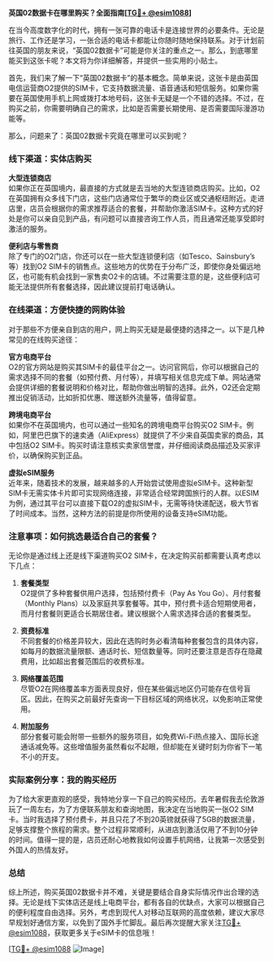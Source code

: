 **英国02数据卡在哪里购买？全面指南[[TG💪+ @esim1088](https://t.me/s/esim1088)]**

在当今高度数字化的时代，拥有一张可靠的电话卡是连接世界的必要条件。无论是旅行、工作还是学习，一张合适的电话卡都能让你随时随地保持联系。对于计划前往英国的朋友来说，“英国02数据卡”可能是你关注的重点之一。那么，到底哪里能买到这张卡呢？本文将为你详细解答，并提供一些实用的小贴士。

首先，我们来了解一下“英国02数据卡”的基本概念。简单来说，这张卡是由英国电信运营商O2提供的SIM卡，它支持数据流量、语音通话和短信服务。如果你需要在英国使用手机上网或拨打本地号码，这张卡无疑是一个不错的选择。不过，在购买之前，你需要明确自己的需求，比如是否需要长期使用、是否需要国际漫游功能等。

那么，问题来了：英国02数据卡究竟在哪里可以买到呢？

### 线下渠道：实体店购买

**大型连锁商店**  
如果你正在英国境内，最直接的方式就是去当地的大型连锁商店购买。比如，O2在英国拥有众多线下门店，这些门店通常位于繁华的商业区或交通枢纽附近。走进店里，店员会根据你的需求推荐适合的套餐，并帮助你激活SIM卡。这种方式的好处是你可以亲自见到产品，有问题可以直接咨询工作人员，而且通常还能享受即时激活的服务。

**便利店与零售商**  
除了专门的O2门店，你还可以在一些大型连锁便利店（如Tesco、Sainsbury’s等）找到O2 SIM卡的销售点。这些地方的优势在于分布广泛，即使你身处偏远地区，也可能有机会找到一家售卖O2卡的店铺。不过需要注意的是，这些便利店可能无法提供所有套餐选择，因此建议提前打电话确认。

### 在线渠道：方便快捷的网购体验

对于那些不方便亲自到店的用户，网上购买无疑是最便捷的选择之一。以下是几种常见的在线购买途径：

**官方电商平台**  
O2的官方网站是购买其SIM卡的最佳平台之一。访问官网后，你可以根据自己的需求选择不同的套餐（如预付费、月付等），并填写相关信息完成下单。网站通常会提供详细的套餐说明和价格对比，帮助你做出明智的选择。此外，O2还会定期推出促销活动，比如折扣优惠、赠送额外流量等，值得留意。

**跨境电商平台**  
如果你不在英国境内，也可以通过一些知名的跨境电商平台购买O2 SIM卡。例如，阿里巴巴旗下的速卖通（AliExpress）就提供了不少来自英国卖家的商品，其中包括O2 SIM卡。购买时请注意核实卖家信誉度，并仔细阅读商品描述及买家评价，以确保购买到正品。

**虚拟eSIM服务**  
近年来，随着技术的发展，越来越多的人开始尝试使用虚拟eSIM卡。这种新型SIM卡无需实体卡片即可实现网络连接，非常适合经常跨国旅行的人群。以ESIM为例，通过其平台可以直接下载O2的虚拟SIM卡，无需等待快递配送，极大节省了时间成本。当然，这种方法的前提是你所使用的设备支持eSIM功能。

### 注意事项：如何挑选最适合自己的套餐？

无论你是通过线上还是线下渠道购买O2 SIM卡，在决定购买前都需要认真考虑以下几点：

1. **套餐类型**  
   O2提供了多种套餐供用户选择，包括预付费卡（Pay As You Go）、月付套餐（Monthly Plans）以及家庭共享套餐等。其中，预付费卡适合短期使用者，而月付套餐则更适合长期居住者。建议根据个人需求选择合适的套餐类型。

2. **资费标准**  
   不同套餐的价格差异较大，因此在选购时务必看清每种套餐包含的具体内容，如每月的数据流量限额、通话时长、短信数量等。同时还要注意是否存在隐藏费用，比如超出套餐范围后的收费标准。

3. **网络覆盖范围**  
   尽管O2在网络覆盖率方面表现良好，但在某些偏远地区仍可能存在信号盲区。因此，在购买之前最好先查询一下目标区域的网络状况，以免影响正常使用。

4. **附加服务**  
   部分套餐可能会附带一些额外的服务项目，如免费Wi-Fi热点接入、国际长途通话减免等。这些增值服务虽然看似不起眼，但却能在关键时刻为你省下一笔不小的开支。

### 实际案例分享：我的购买经历

为了给大家更直观的感受，我特地分享一下自己的购买经历。去年暑假我去伦敦游玩了一周左右，为了方便联系朋友和查询地图，我决定在当地购买一张O2 SIM卡。当时我选择了预付费卡，并且只花了不到20英镑就获得了5GB的数据流量，足够支撑整个旅程的需求。整个过程非常顺利，从进店到激活仅用了不到10分钟的时间。值得一提的是，店员还耐心地教我如何设置手机网络，让我第一次感受到外国人的热情友好。

### 总结

综上所述，购买英国02数据卡并不难，关键是要结合自身实际情况作出合理的选择。无论是线下实体店还是线上电商平台，都有各自的优缺点，大家可以根据自己的便利程度自由选择。另外，考虑到现代人对移动互联网的高度依赖，建议大家尽早规划好通信方案，以免到了国外手忙脚乱。最后再次提醒大家关注[TG💪+ @esim1088](https://t.me/s/esim1088)，获取更多关于eSIM卡的信息哦！

[[TG💪+ @esim1088](https://t.me/s/esim1088) ![Image](https://i.postimg.cc/4NQfJmqS/Snipaste-2025-05-13-00-14-12.png)]